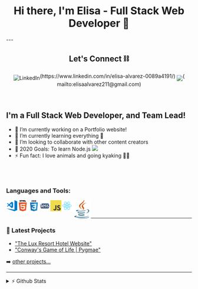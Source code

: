 

<h1 align="center">Hi there, I'm Elisa - Full Stack Web Developer  👋</h1>
---
<div align = "center">
  <h2 align="center">Let's Connect ⛓️ </h1>
<img align="middle" src="https://www.flaticon.com/svg/static/icons/svg/185/185964.svg" alt="LinkedIn" width="50"/>(https://www.linkedin.com/in/elisa-alvarez-0089a4191/)
<img align="middle" src="https://img.icons8.com/clouds/100/000000/gmail.png"/>( mailto:elisaalvarez211@gmail.com)
    </div>
<br/>
<br/>

## I'm a Full Stack Web Developer, and Team Lead!

- 🔭 I’m currently working on a Portfolio website!
- 🌱 I’m currently learning everything 🤣
- 👯 I’m looking to collaborate with other content creators
- 🥅 2020 Goals: To learn Node.js <img width="20" src="https://img.icons8.com/windows/32/000000/node-js.png"/>
- ⚡ Fun fact: I love animals and going kyaking 🚣‍♀️
<br />
<br />

### Languages and Tools:

[<img align="left" alt="Visual Studio Code" width="30px" src="https://raw.githubusercontent.com/github/explore/80688e429a7d4ef2fca1e82350fe8e3517d3494d/topics/visual-studio-code/visual-studio-code.png" />]()
[<img align="left" alt="HTML5" width="30px" src="https://raw.githubusercontent.com/github/explore/80688e429a7d4ef2fca1e82350fe8e3517d3494d/topics/html/html.png" />]()
[<img align="left" alt="CSS3" width="30px" src="https://raw.githubusercontent.com/github/explore/80688e429a7d4ef2fca1e82350fe8e3517d3494d/topics/css/css.png" />]()
[<img align="left" alt="Less" width="30px" src="https://raw.githubusercontent.com/github/explore/80688e429a7d4ef2fca1e82350fe8e3517d3494d/topics/less/less.png" />]()
[<img align="left" alt="JavaScript" width="30px" src="https://raw.githubusercontent.com/github/explore/80688e429a7d4ef2fca1e82350fe8e3517d3494d/topics/javascript/javascript.png" />]()
[<img align="left" alt="React" width="30px" src="https://raw.githubusercontent.com/github/explore/80688e429a7d4ef2fca1e82350fe8e3517d3494d/topics/react/react.png" />]()
[<img align="left" alt="React" width="50px" src="https://raw.githubusercontent.com/github/explore/80688e429a7d4ef2fca1e82350fe8e3517d3494d/topics/java/java.png" />]()

<br />
<br />

---

### 🚧 Latest Projects

- ["The Lux Resort Hotel Website"](https://theluxresort.netlify.app/)
- ["Conway's  Game of Life | Pygmae"](https://github.com/Elisa-Alvarez/Conways-Game-Of-Life)

➡️ [other projects...](https://github.com/Elisa-Alvarez?tab=repositories)

---

<details>
  <summary>⚡ Github Stats</summary>
<img alt="Elisa's github stats" src ="https://github-readme-stats.vercel.app/api?username=Elisa-Alvarez&show_icons=true&theme=dracula"/>

</details>


